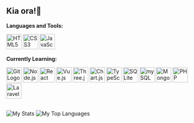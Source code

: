 ## Kia ora!👋

<!-- 
**waifal/waifal** is a ✨ _special_ ✨ repository because its `README.md` (this file) appears on your GitHub profile. 
-->

**Languages and Tools:**

<div>
  <img src="https://www.svgrepo.com/show/452228/html-5.svg" alt="HTML5 Logo" width="40"/>
  <img src="https://www.svgrepo.com/show/452185/css-3.svg" alt="CSS3 Logo" width="40"/>
  <img src="https://www.svgrepo.com/show/452045/js.svg" alt="JavaScript Logo" width="40"/>
</div>

**Currently Learning:**
<div>
  <img src="https://www.svgrepo.com/show/452210/git.svg" alt="Git Logo" width="40">
  <img src="https://www.svgrepo.com/show/354119/nodejs-icon.svg" alt="Node.js Logo" width="40">
  <img src="https://www.svgrepo.com/show/354259/react.svg" alt="React Logo" width="40">
  <img src="https://www.svgrepo.com/show/452130/vue.svg" alt="Vue.js Logo" width="40">
  <img src="https://upload.wikimedia.org/wikipedia/commons/thumb/3/3f/Three.js_Icon.svg/1200px-Three.js_Icon.svg.png" alt="Three.js Logo" width="40">
  <img src="https://upload.wikimedia.org/wikipedia/commons/thumb/8/86/Chart.js_logo.svg/1200px-Chart.js_logo.svg.png" alt="Chart.js Logo" width="40">
  <img src="https://www.svgrepo.com/show/354478/typescript-icon.svg" alt="TypeScript Logo" width="40">
  <img src="https://www.svgrepo.com/show/374094/sqlite.svg" alt="SQLite Logo" width="40">
  <img src="https://www.svgrepo.com/show/342053/mysql.svg" alt="mySQL Logo" width="40">
  <img src="https://www.svgrepo.com/show/373845/mongo.svg" alt="Mongo Logo" width="40">
  <img src="https://www.svgrepo.com/show/354180/php.svg" alt="PHP Logo" width="40">
  <img src="https://www.svgrepo.com/show/353985/laravel.svg" alt="Laravel Logo" width="40">
</div>
<br>

![My Stats](https://github-readme-stats.vercel.app/api?username=waifal&show_icons=true&count_private=true&hide=prs)
![My Top Languages](https://github-readme-stats.vercel.app/api/top-langs?username=waifal&show_icons=true&locale=en&layout=compact)
